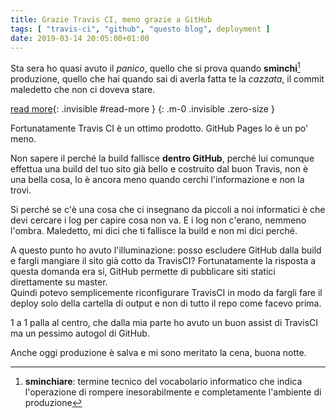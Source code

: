 ```yaml
---
title: Grazie Travis CI, meno grazie a GitHub
tags: [ "travis-ci", "github", "questo blog", deployment ]
date: 2019-03-14 20:05:00+01:00
---
```


Sta sera ho quasi avuto il _panico_, quello che si prova quando **sminchi**[^1] produzione, quello che hai quando sai di averla fatta te la _cazzata_, il commit maledetto che non ci doveva stare.

<!--more-->
[read more](){: .invisible #read-more }
{: .m-0 .invisible .zero-size }

Fortunatamente Travis CI è un ottimo prodotto. GitHub Pages lo è un po' meno.

Non sapere il perché la build fallisce **dentro GitHub**, perché lui comunque effettua una build del tuo sito già bello e costruito dal buon Travis, non è una bella cosa, lo è ancora meno quando cerchi l'informazione e non la trovi.

Si perché se c'è una cosa che ci insegnano da piccoli a noi informatici è che devi cercare i log per capire cosa non va. E i log non c'erano, nemmeno l'ombra. Maledetto, mi dici che ti fallisce la build e non mi dici perché.

A questo punto ho avuto l'illuminazione: posso escludere GitHub dalla build e fargli mangiare il sito già cotto da TravisCI? Fortunatamente la risposta a questa domanda era si, GitHub permette di pubblicare siti statici direttamente su master.  
Quindi potevo semplicemente riconfigurare TravisCI in modo da fargli fare il deploy solo della cartella di output e non di tutto il repo come facevo prima.

1 a 1 palla al centro, che dalla mia parte ho avuto un buon assist di TravisCI ma un pessimo autogol di GitHub.

Anche oggi produzione è salva e mi sono meritato la cena, buona notte.

[^1]: **sminchiare**: termine tecnico del vocabolario informatico che indica l'operazione di rompere inesorabilmente e completamente l'ambiente di produzione

